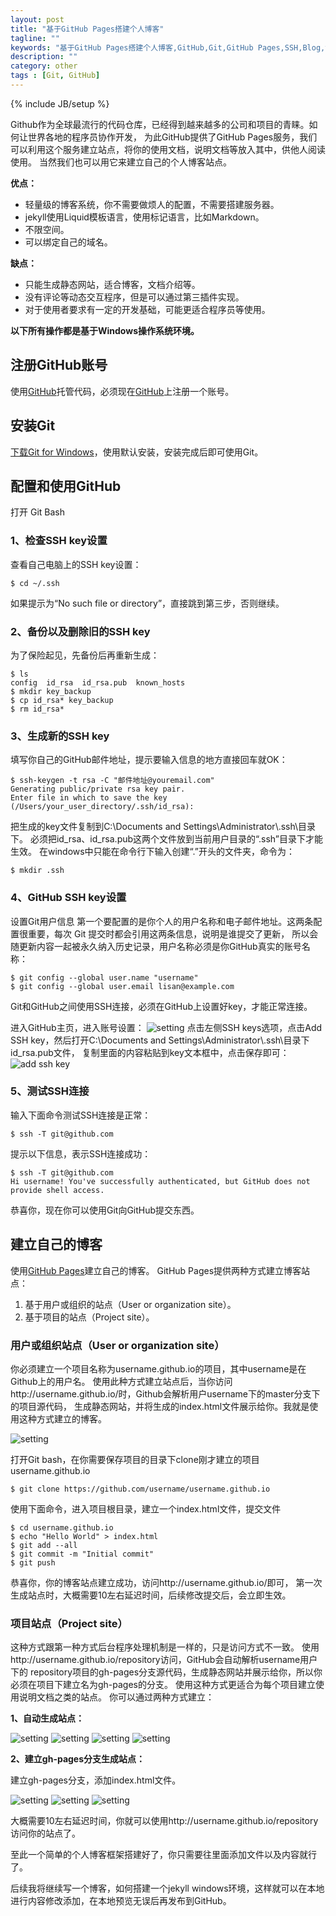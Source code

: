 ```yaml
---
layout: post
title: "基于GitHub Pages搭建个人博客"
tagline: ""
keywords: "基于GitHub Pages搭建个人博客,GitHub,Git,GitHub Pages,SSH,Blog,博客"
description: ""
category: other
tags : [Git, GitHub]
---
```

{% include JB/setup %}

Github作为全球最流行的代码仓库，已经得到越来越多的公司和项目的青睐。如何让世界各地的程序员协作开发，
为此GitHub提供了GitHub Pages服务，我们可以利用这个服务建立站点，将你的使用文档，说明文档等放入其中，供他人阅读使用。
当然我们也可以用它来建立自己的个人博客站点。





**优点：**

- 轻量级的博客系统，你不需要做烦人的配置，不需要搭建服务器。
- jekyll使用Liquid模板语言，使用标记语言，比如Markdown。
- 不限空间。
- 可以绑定自己的域名。

**缺点：**

- 只能生成静态网站，适合博客，文档介绍等。
- 没有评论等动态交互程序，但是可以通过第三插件实现。
- 对于使用者要求有一定的开发基础，可能更适合程序员等使用。

**以下所有操作都是基于Windows操作系统环境。**

## 注册GitHub账号

使用[GitHub](https://github.com "GitHub")托管代码，必须现在[GitHub](https://github.com)上注册一个账号。

## 安装Git

[下载Git for Windows](http://git-scm.com/downloads "下载Git for Windows")，使用默认安装，安装完成后即可使用Git。

## 配置和使用GitHub

打开 Git Bash

### 1、检查SSH key设置

查看自己电脑上的SSH key设置：

    $ cd ~/.ssh

如果提示为“No such file or directory”，直接跳到第三步，否则继续。

### 2、备份以及删除旧的SSH key

为了保险起见，先备份后再重新生成：

    $ ls
    config  id_rsa  id_rsa.pub  known_hosts
    $ mkdir key_backup
    $ cp id_rsa* key_backup
    $ rm id_rsa*

### 3、生成新的SSH key

填写你自己的GitHub邮件地址，提示要输入信息的地方直接回车就OK：

    $ ssh-keygen -t rsa -C "邮件地址@youremail.com"
    Generating public/private rsa key pair.
    Enter file in which to save the key (/Users/your_user_directory/.ssh/id_rsa):

把生成的key文件复制到C:\Documents and Settings\Administrator\\.ssh\目录下。
必须把id_rsa、id_rsa.pub这两个文件放到当前用户目录的“.ssh”目录下才能生效。
在windows中只能在命令行下输入创建“.”开头的文件夹，命令为：

    $ mkdir .ssh

### 4、GitHub SSH key设置

设置Git用户信息
第一个要配置的是你个人的用户名称和电子邮件地址。这两条配置很重要，每次 Git 提交时都会引用这两条信息，说明是谁提交了更新，
所以会随更新内容一起被永久纳入历史记录，用户名称必须是你GitHub真实的账号名称：

    $ git config --global user.name "username"
    $ git config --global user.email lisan@example.com

Git和GitHub之间使用SSH连接，必须在GitHub上设置好key，才能正常连接。

进入GitHub主页，进入账号设置：
![setting](/images/githubpages/github-setting.jpg)
点击左侧SSH keys选项，点击Add SSH key，然后打开C:\Documents and Settings\Administrator\\.ssh\目录下id_rsa.pub文件，
复制里面的内容粘贴到key文本框中，点击保存即可：
![add ssh key](/images/githubpages/add-sshkey.jpg)

### 5、测试SSH连接

输入下面命令测试SSH连接是正常：

    $ ssh -T git@github.com

提示以下信息，表示SSH连接成功：

    $ ssh -T git@github.com
    Hi username! You've successfully authenticated, but GitHub does not provide shell access.

恭喜你，现在你可以使用Git向GitHub提交东西。

## 建立自己的博客

使用[GitHub Pages](https://pages.github.com/ "GitHub Pages")建立自己的博客。
GitHub Pages提供两种方式建立博客站点：

1. 基于用户或组织的站点（User or organization site）。
2. 基于项目的站点（Project site）。

### 用户或组织站点（User or organization site）

你必须建立一个项目名称为username.github.io的项目，其中username是在Github上的用户名。
使用此种方式建立站点后，当你访问http://username.github.io/时，Github会解析用户username下的master分支下的项目源代码，
生成静态网站，并将生成的index.html文件展示给你。我就是使用这种方式建立的博客。

![setting](/images/githubpages/create-user-githubpages.jpg)

打开Git bash，在你需要保存项目的目录下clone刚才建立的项目username.github.io

    $ git clone https://github.com/username/username.github.io

使用下面命令，进入项目根目录，建立一个index.html文件，提交文件

    $ cd username.github.io
    $ echo "Hello World" > index.html
    $ git add --all
    $ git commit -m "Initial commit"
    $ git push

恭喜你，你的博客站点建立成功，访问http://username.github.io/即可，
第一次生成站点时，大概需要10左右延迟时间，后续修改提交后，会立即生效。

### 项目站点（Project site）

这种方式跟第一种方式后台程序处理机制是一样的，只是访问方式不一致。
使用http://username.github.io/repository访问，GitHub会自动解析username用户下的
repository项目的gh-pages分支源代码，生成静态网站并展示给你，所以你必须在项目下建立名为gh-pages的分支。
使用这种方式更适合为每个项目建立使用说明文档之类的站点。
你可以通过两种方式建立：

**1、自动生成站点：**

![setting](/images/githubpages/create-project-githubpages-11.jpg)
![setting](/images/githubpages/create-project-githubpages-12.jpg)
![setting](/images/githubpages/create-project-githubpages-13.jpg)
![setting](/images/githubpages/create-project-githubpages-14.jpg)

**2、建立gh-pages分支生成站点：**

建立gh-pages分支，添加index.html文件。

![setting](/images/githubpages/create-project-githubpages-21.jpg)
![setting](/images/githubpages/create-project-githubpages-22.jpg)
![setting](/images/githubpages/create-project-githubpages-23.jpg)

大概需要10左右延迟时间，你就可以使用http://username.github.io/repository访问你的站点了。


至此一个简单的个人博客框架搭建好了，你只需要往里面添加文件以及内容就行了。

后续我将继续写一个博客，如何搭建一个jekyll windows环境，这样就可以在本地进行内容修改添加，在本地预览无误后再发布到GitHub。